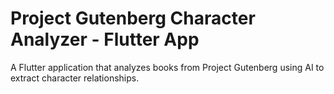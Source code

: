# Project Gutenberg Character Analyzer - Flutter App

A Flutter application that analyzes books from Project Gutenberg using AI to extract character relationships.
